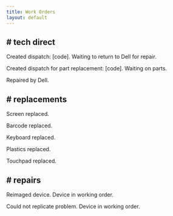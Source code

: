 ```yaml
---
title: Work Orders
layout: default
---
```


<h2># tech direct</h2>

<p>
    Created dispatch: [code]. Waiting to return to Dell for repair.<br>
</p>

<p>
    Created dispatch for part replacement: [code]. Waiting on parts.<br>
</p>

<p>
    Repaired by Dell.<br>
</p>

<h2># replacements</h2>

<p>
    Screen replaced.<br>
</p>

<p>
    Barcode replaced.<br>
</p>

<p>
    Keyboard replaced.<br>
</p>

<p>
    Plastics replaced.<br>
</p>

<p>
    Touchpad replaced.<br>
</p>

<h2># repairs</h2>

<p>
    Reimaged device. Device in working order.<br>
</p>

<p>
    Could not replicate problem. Device in working order.<br>
</p>
